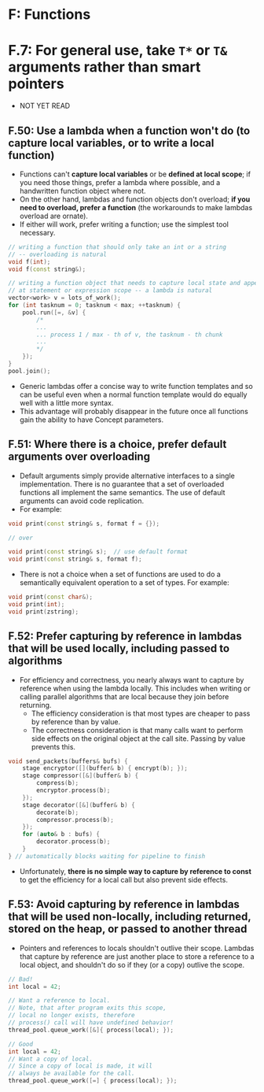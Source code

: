 # F: Functions

# F.7: For general use, take `T*` or `T&` arguments rather than smart pointers
- NOT YET READ

## F.50: Use a lambda when a function won't do (to capture local variables, or to write a local function)
- Functions can't **capture local variables** or be **defined at local scope**; if you need those things, prefer a lambda where possible, and a handwritten function object where not.
- On the other hand, lambdas and function objects don't overload; **if you need to overload, prefer a function** (the workarounds to make lambdas overload are ornate).
- If either will work, prefer writing a function; use the simplest tool necessary.
```cpp
// writing a function that should only take an int or a string
// -- overloading is natural
void f(int);
void f(const string&);

// writing a function object that needs to capture local state and appear
// at statement or expression scope -- a lambda is natural
vector<work> v = lots_of_work();
for (int tasknum = 0; tasknum < max; ++tasknum) {
    pool.run([=, &v] {
        /*
        ...
        ... process 1 / max - th of v, the tasknum - th chunk
        ...
        */
    });
}
pool.join();
```
- Generic lambdas offer a concise way to write function templates and so can be useful even when a normal function template would do equally well with a little more syntax.
- This advantage will probably disappear in the future once all functions gain the ability to have Concept parameters.

## F.51: Where there is a choice, prefer default arguments over overloading
- Default arguments simply provide alternative interfaces to a single implementation. There is no guarantee that a set of overloaded functions all implement the same semantics. The use of default arguments can avoid code replication.
- For example:
```cpp
void print(const string& s, format f = {});

// over

void print(const string& s);  // use default format
void print(const string& s, format f);
```
- There is not a choice when a set of functions are used to do a semantically equivalent operation to a set of types. For example:
```cpp
void print(const char&);
void print(int);
void print(zstring);
```

## F.52: Prefer capturing by reference in lambdas that will be used locally, including passed to algorithms
- For efficiency and correctness, you nearly always want to capture by reference when using the lambda locally. This includes when writing or calling parallel algorithms that are local because they join before returning.
  - The efficiency consideration is that most types are cheaper to pass by reference than by value.
  - The correctness consideration is that many calls want to perform side effects on the original object at the call site. Passing by value prevents this.
```cpp
void send_packets(buffers& bufs) {
    stage encryptor([](buffer& b) { encrypt(b); });
    stage compressor([&](buffer& b) {
        compress(b);
        encryptor.process(b);
    });
    stage decorator([&](buffer& b) {
        decorate(b);
        compressor.process(b);
    });
    for (auto& b : bufs) {
        decorator.process(b);
    }
} // automatically blocks waiting for pipeline to finish
```
- Unfortunately, **there is no simple way to capture by reference to const** to get the efficiency for a local call but also prevent side effects.

## F.53: Avoid capturing by reference in lambdas that will be used non-locally, including returned, stored on the heap, or passed to another thread
- Pointers and references to locals shouldn't outlive their scope. Lambdas that capture by reference are just another place to store a reference to a local object, and shouldn't do so if they (or a copy) outlive the scope.
```cpp
// Bad!
int local = 42;

// Want a reference to local.
// Note, that after program exits this scope,
// local no longer exists, therefore
// process() call will have undefined behavior!
thread_pool.queue_work([&]{ process(local); });
```
```cpp
// Good
int local = 42;
// Want a copy of local.
// Since a copy of local is made, it will
// always be available for the call.
thread_pool.queue_work([=] { process(local); });
```